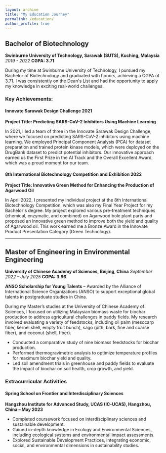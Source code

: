 ```yaml
---
layout: archive
title: "My Education Journey"
permalink: /education/
author_profile: true
---
```


## Bachelor of Biotechnology
**Swinburne University of Technology, Sarawak (SUTS), Kuching, Malaysia**
*2019 - 2022*
**CGPA: 3.71**

During my time at Swinburne University of Technology, I pursued my Bachelor of Biotechnology and graduated with honors, achieving a CGPA of 3.71. I was consistently on the Dean's List and had the opportunity to apply my knowledge in exciting real-world challenges.

### Key Achievements:

#### Innovate Sarawak Design Challenge 2021
**Project Title: Predicting SARS-CoV-2 Inhibitors Using Machine Learning**

In 2021, I led a team of three in the Innovate Sarawak Design Challenge, where we focused on predicting SARS-CoV-2 inhibitors using machine learning. We employed Principal Component Analysis (PCA) for dataset preparation and trained protein kinase models, which were deployed on the DrugBank dataset to predict potential inhibitors. Our innovative approach earned us the First Prize in the AI Track and the Overall Excellent Award, which was a proud moment for our team.

#### 8th International Biotechnology Competition and Exhibition 2022
**Project Title: Innovative Green Method for Enhancing the Production of Agarwood Oil**

In April 2022, I presented my individual project at the 8th International Biotechnology Competition, which was also my Final Year Project for my Bachelor's degree. My project explored various pre-treatment techniques (chemical, enzymatic, and combined) on Agarwood bole plant parts and proposed an innovative green method to improve both the yield and quality of Agarwood oil. This work earned me a Bronze Award in the Innovate Product Presentation Category (Green Technology).

---

## Master of Engineering in Environmental Engineering
**University of Chinese Academy of Sciences, Beijing, China**
*September 2022 – July 2025*
**CGPA: 3.96**

**ANSO Scholarship for Young Talents** – Awarded by the Alliance of International Science Organizations (ANSO) to support exceptional global talents in postgraduate studies in China.

During my Master’s studies at the University of Chinese Academy of Sciences, I focused on utilizing Malaysian biomass waste for biochar production to address agricultural challenges in paddy fields. My research involved evaluating a variety of feedstocks, including oil palm (mesocarp fiber, kernel shell, empty fruit bunch), sago (pith, bark, fine and coarse fiber), and coconut (shell, fiber).

*   Conducted a comparative study of nine biomass feedstocks for biochar production.
*   Performed thermogravimetric analysis to optimize temperature profiles for maximum biochar yield and quality.
*   Led soil amendment trials in greenhouse and paddy fields to evaluate the impact of biochar on soil health, crop growth, and yield.

### Extracurricular Activities

#### Spring School on Frontier and Interdisciplinary Sciences
**Hangzhou Institute for Advanced Study, UCAS (IC-UCAS), Hangzhou, China – May 2023**

*   Completed coursework focused on interdisciplinary sciences and sustainable development.
*   Gained in-depth knowledge in Ecology and Environmental Sciences, including ecological systems and environmental impact assessments.
*   Explored Sustainable Development Practices, integrating economic, social, and environmental dimensions in sustainability studies.
